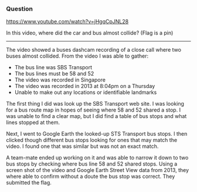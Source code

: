 ### Question
https://www.youtube.com/watch?v=jHgqCpJNL28

In this video, where did the car and bus almost collide? (Flag is a pin)

----------------------------------------------------

The video showed a buses dashcam recording of a close call where two buses almost collided. From the video I was able to gather:
-	The bus line was SBS Transport 
-	The bus lines must be 58 and 52
-	The video was recorded in Singapore
-	The video was recorded in 2013 at 8:04pm on a Thursday
-	Unable to make out any locations or identifiable landmarks
 
The first thing I did was look up the SBS Transport web site. I was looking for a bus route map in hopes of seeing where 58 and 52 shared a stop. I was unable to find a clear map, but I did find a table of bus stops and what lines stopped at them.

Next, I went to Google Earth the looked-up STS Transport bus stops. I then clicked though different bus stops looking for ones that may match the video. I found one that was similar but was not an exact match.

A team-mate ended up working on it and was able to narrow it down to two bus stops by checking where bus line 58 and 52 shared stops. Using a screen shot of the video and Google Earth Street View data from 2013, they where able to confirm without a doute the bus stop was correct. They submitted the flag. 
